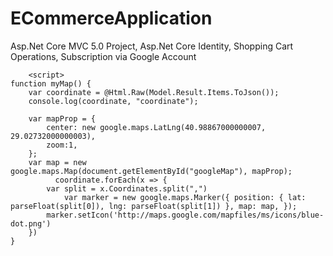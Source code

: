 # ECommerceApplication
Asp.Net Core MVC 5.0 Project, Asp.Net Core Identity, Shopping Cart Operations, Subscription via Google Account

        <script>
    function myMap() {
        var coordinate = @Html.Raw(Model.Result.Items.ToJson());
        console.log(coordinate, "coordinate");
 
        var mapProp = {
            center: new google.maps.LatLng(40.98867000000007, 29.02732000000003),
            zoom:1,
        };
        var map = new google.maps.Map(document.getElementById("googleMap"), mapProp);
              coordinate.forEach(x => {
            var split = x.Coordinates.split(",")
                var marker = new google.maps.Marker({ position: { lat: parseFloat(split[0]), lng: parseFloat(split[1]) }, map: map, });
            marker.setIcon('http://maps.google.com/mapfiles/ms/icons/blue-dot.png')
        })
    }
</script>

<script src="https://maps.googleapis.com/maps/api/js?key=APIKEY&callback=myMap"></script>
    
